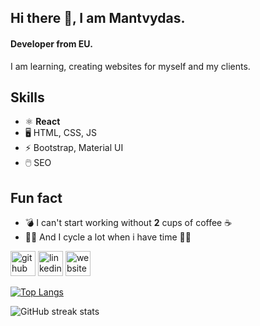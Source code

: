 ## Hi there 👋, I am  Mantvydas.
#### Developer from EU.
I am learning, creating websites for myself and my clients.

## Skills

- ⚛️ **React**
- 🖥️ HTML, CSS, JS
- ⚡ Bootstrap, Material UI
- 🖱️ SEO



## Fun fact
- 💣 I can't start working without **2** cups of coffee ☕ 
- 🚴‍♂️ And I cycle a lot when i have time 🚴‍♂️




[<img src='https://cdn.jsdelivr.net/npm/simple-icons@3.0.1/icons/github.svg' alt='github' height='40'>](https://github.com/Mancefas)  [<img src='https://cdn.jsdelivr.net/npm/simple-icons@3.0.1/icons/linkedin.svg' alt='linkedin' height='40'>](https://www.linkedin.com/in/https://www.linkedin.com/in/mantvydas-liob%C4%97//)  [<img src='https://cdn.jsdelivr.net/npm/simple-icons@3.0.1/icons/icloud.svg' alt='website' height='40'>](https://devportfolio.eu/)  

[![Top Langs](https://github-readme-stats.vercel.app/api/top-langs/?username=Mancefas)](https://github.com/anuraghazra/github-readme-stats)

![GitHub streak stats](https://github-readme-streak-stats.herokuapp.com/?user=Mancefas)


